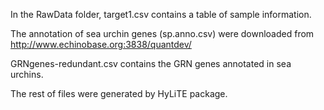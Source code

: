In the RawData folder, target1.csv contains a table of sample information. 

The annotation of sea urchin genes (sp.anno.csv) were downloaded from http://www.echinobase.org:3838/quantdev/

GRNgenes-redundant.csv contains the GRN genes annotated in sea urchins. 

The rest of files were generated by HyLiTE package. 
